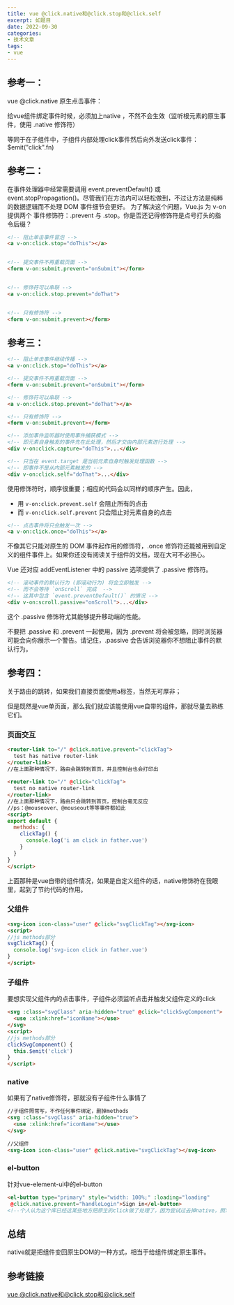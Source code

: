 ```yaml
---
title: vue @click.native和@click.stop和@click.self
excerpt: 如题目
date: 2022-09-30
categories:
- 技术文章
tags:
- vue
---
```


## 参考一：
vue @click.native 原生点击事件：

给vue组件绑定事件时候，必须加上native ，不然不会生效（监听根元素的原生事件，使用 .native 修饰符）

等同于在子组件中，子组件内部处理click事件然后向外发送click事件：$emit("click".fn)

## 参考二：
在事件处理器中经常需要调用 event.preventDefault() 或 event.stopPropagation()。尽管我们在方法内可以轻松做到，不过让方法是纯粹的数据逻辑而不处理 DOM 事件细节会更好。
为了解决这个问题，Vue.js 为 v-on 提供两个 事件修饰符：.prevent 与 .stop。你是否还记得修饰符是点号打头的指令后缀？

```html
<!-- 阻止单击事件冒泡 -->
<a v-on:click.stop="doThis"></a>


<!-- 提交事件不再重载页面 -->
<form v-on:submit.prevent="onSubmit"></form>


<!-- 修饰符可以串联 -->
<a v-on:click.stop.prevent="doThat">


<!-- 只有修饰符 -->
<form v-on:submit.prevent></form>
```

## 参考三：
```html
<!-- 阻止单击事件继续传播 -->
<a v-on:click.stop="doThis"></a>

<!-- 提交事件不再重载页面 -->
<form v-on:submit.prevent="onSubmit"></form>

<!-- 修饰符可以串联 -->
<a v-on:click.stop.prevent="doThat"></a>

<!-- 只有修饰符 -->
<form v-on:submit.prevent></form>

<!-- 添加事件监听器时使用事件捕获模式 -->
<!-- 即元素自身触发的事件先在此处理，然后才交由内部元素进行处理 -->
<div v-on:click.capture="doThis">...</div>

<!-- 只当在 event.target 是当前元素自身时触发处理函数 -->
<!-- 即事件不是从内部元素触发的 -->
<div v-on:click.self="doThat">...</div>
```

使用修饰符时，顺序很重要；相应的代码会以同样的顺序产生。因此，
- 用 `v-on:click.prevent.self` 会阻止所有的点击
- 而 `v-on:click.self.prevent` 只会阻止对元素自身的点击

```html
<!-- 点击事件将只会触发一次 -->
<a v-on:click.once="doThis"></a>
```

不像其它只能对原生的 DOM 事件起作用的修饰符，.once 修饰符还能被用到自定义的组件事件上。如果你还没有阅读关于组件的文档，现在大可不必担心。

Vue 还对应 addEventListener 中的 passive 选项提供了 .passive 修饰符。
```html
<!-- 滚动事件的默认行为 (即滚动行为) 将会立即触发 -->
<!-- 而不会等待 `onScroll` 完成  -->
<!-- 这其中包含 `event.preventDefault()` 的情况 -->
<div v-on:scroll.passive="onScroll">...</div>
```

这个 .passive 修饰符尤其能够提升移动端的性能。

不要把 .passive 和 .prevent 一起使用，因为 .prevent 将会被忽略，同时浏览器可能会向你展示一个警告。请记住，.passive 会告诉浏览器你不想阻止事件的默认行为。

## 参考四：
关于路由的跳转，如果我们直接页面使用a标签，当然无可厚非；

但是既然是vue单页面，那么我们就应该能使用vue自带的组件，那就尽量去熟练它们。

### 页面交互
```html
<router-link to="/" @click.native.prevent="clickTag">
  test has native router-link 
</router-link>
//在上面那种情况下，路由会跳转到首页，并且控制台也会打印出
 
<router-link to="/" @click="clickTag">
  test no native router-link 
</router-link>
//在上面那种情况下，路由只会跳转到首页，控制台毫无反应
//ps：@mouseover、@mouseout等等事件都如此
<script>
export default {
  methods: {
    clickTag() {
      console.log('i am click in father.vue')
    }
  }
}
</script>
```

上面那种是vue自带的组件情况，如果是自定义组件的话，native修饰符在我眼里，起到了节约代码的作用。

### 父组件
```html
<svg-icon icon-class="user" @click="svgClickTag"></svg-icon>
<script>
//js methods部分
svgClickTag() {
  console.log('svg-icon click in father.vue')
}
</script>
```

### 子组件
要想实现父组件内的点击事件，子组件必须监听点击并触发父组件定义的click
```html
<svg :class="svgClass" aria-hidden="true" @click="clickSvgComponent">
  <use :xlink:href="iconName"></use>
</svg>
<script>
//js methods部分
clickSvgComponent() {
  this.$emit('click')
}
</script>
```

### native
如果有了native修饰符，那就没有子组件什么事情了
```html
//子组件照常写，不作任何事件绑定，删掉methods
<svg :class="svgClass" aria-hidden="true">
  <use :xlink:href="iconName"></use>
</svg>
 
//父组件
<svg-icon icon-class="user" @click.native="svgClickTag"></svg-icon>
```

### el-button
针对vue-element-ui中的el-button
```html
<el-button type="primary" style="width: 100%;" :loading="loading" 
 @click.native.prevent="handleLogin">Sign in</el-button>
<!--个人认为这个库已经这某些地方把原生的click做了处理了，因为尝试过去掉native，照常成功-->
```

## 总结
native就是把组件变回原生DOM的一种方式，相当于给组件绑定原生事件。

## 参考链接
[vue @click.native和@click.stop和@click.self](https://blog.csdn.net/weixin_41646716/article/details/90069562)











